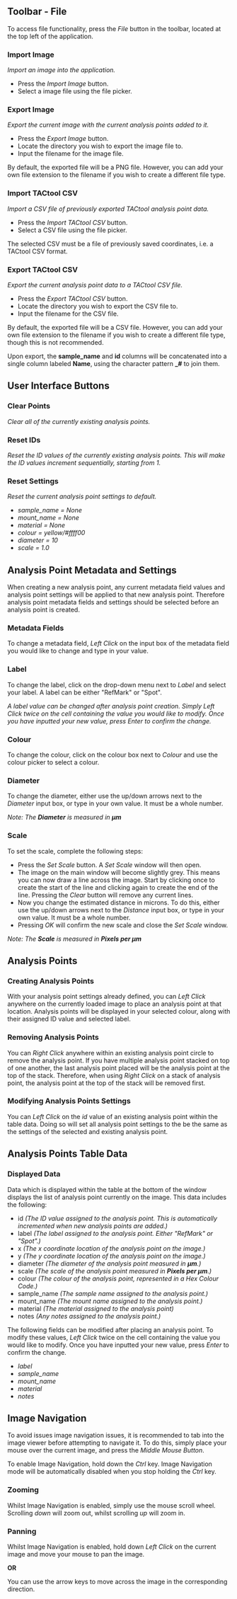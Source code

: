 ## Toolbar - File

To access file functionality, press the _File_ button in the toolbar, located at the top left of the application.

### Import Image

_Import an image into the application._

- Press the _Import Image_ button.
- Select a image file using the file picker.

### Export Image

_Export the current image with the current analysis points added to it._

- Press the _Export Image_ button.
- Locate the directory you wish to export the image file to.
- Input the filename for the image file.

By default, the exported file will be a PNG file. However, you can add your own file extension to the filename if you wish to create a different file type.

### Import TACtool CSV

_Import a CSV file of previously exported TACtool analysis point data._

- Press the _Import TACtool CSV_ button.
- Select a CSV file using the file picker.

The selected CSV must be a file of previously saved coordinates, i.e. a TACtool CSV format.

### Export TACtool CSV

_Export the current analysis point data to a TACtool CSV file._

- Press the _Export TACtool CSV_ button.
- Locate the directory you wish to export the CSV file to.
- Input the filename for the CSV file.

By default, the exported file will be a CSV file. However, you can add your own file extension to the filename if you wish to create a different file type, though this is not recommended.

Upon export, the **sample_name** and **id** columns will be concatenated into a single column labeled **Name**, using the character pattern **_#** to join them.

## User Interface Buttons

### Clear Points

_Clear all of the currently existing analysis points._

### Reset IDs

_Reset the ID values of the currently existing analysis points. This will make the ID values increment sequentially, starting from 1._

### Reset Settings

_Reset the current analysis point settings to default._
- _sample_name = None_
- _mount_name = None_
- _material = None_
- _colour = yellow/#ffff00_
- _diameter = 10_
- _scale = 1.0_

## Analysis Point Metadata and Settings

When creating a new analysis point, any current metadata field values and analysis point settings will be applied to that new analysis point. Therefore analysis point metadata fields and settings should be selected before an analysis point is created.

### Metadata Fields

To change a metadata field, _Left Click_ on the input box of the metadata field you would like to change and type in your value.

### Label

To change the label, click on the drop-down menu next to _Label_ and select your label. A label can be either "RefMark" or "Spot".

_A label value can be changed after analysis point creation. Simply Left Click twice on the cell containing the value you would like to modify. Once you have inputted your new value, press Enter to confirm the change._

### Colour

To change the colour, click on the colour box next to _Colour_ and use the colour picker to select a colour.

### Diameter

To change the diameter, either use the up/down arrows next to the _Diameter_ input box, or type in your own value. It must be a whole number.

_Note: The **Diameter** is measured in **µm**_

### Scale

To set the scale, complete the following steps:

- Press the _Set Scale_ button. A _Set Scale_ window will then open.
- The image on the main window will become slightly grey. This means you can now draw a line across the image. Start by clicking once to create the start of the line and clicking again to create the end of the line. Pressing the _Clear_ button will remove any current lines.
- Now you change the estimated distance in microns. To do this, either use the up/down arrows next to the _Distance_ input box, or type in your own value. It must be a whole number.
- Pressing _OK_ will confirm the new scale and close the _Set Scale_ window.

_Note: The **Scale** is measured in **Pixels per µm**_

## Analysis Points

### Creating Analysis Points

With your analysis point settings already defined, you can _Left Click_ anywhere on the currently loaded image to place an analysis point at that location.
Analysis points will be displayed in your selected colour, along with their assigned ID value and selected label.

### Removing Analysis Points

You can _Right Click_ anywhere within an existing analysis point circle to remove the analysis point. If you have multiple analysis point stacked on top of one another, the last analysis point placed will be the analysis point at the top of the stack. Therefore, when using _Right Click_ on a stack of analysis point, the analysis point at the top of the stack will be removed first.

### Modifying Analysis Points Settings

You can _Left Click_ on the _id_ value of an existing analysis point within the table data. Doing so will set all analysis point settings to the be the same as the settings of the selected and existing analysis point.

## Analysis Points Table Data

### Displayed Data

Data which is displayed within the table at the bottom of the window displays the list of analysis point currently on the image. This data includes the following:
- id _(The ID value assigned to the analysis point. This is automatically incremented when new analysis points are added.)_
- label _(The label assigned to the analysis point. Either "RefMark" or "Spot".)_
- x _(The x coordinate location of the analysis point on the image.)_
- y _(The y coordinate location of the analysis point on the image.)_
- diameter _(The diameter of the analysis point measured in **µm**.)_
- scale _(The scale of the analysis point measured in **Pixels per µm**.)_
- colour _(The colour of the analysis point, represented in a Hex Colour Code.)_
- sample_name _(The sample name assigned to the analysis point.)_
- mount_name _(The mount name assigned to the analysis point.)_
- material _(The material assigned to the analysis point)_
- notes _(Any notes assigned to the analysis point.)_

The following fields can be modified after placing an analysis point. To modify these values, _Left Click_ twice on the cell containing the value you would like to modify. Once you have inputted your new value, press _Enter_ to confirm the change.
- _label_
- _sample_name_
- _mount_name_
- _material_
- _notes_

## Image Navigation

To avoid issues image navigation issues, it is recommended to tab into the image viewer before attempting to navigate it. To do this, simply place your mouse over the current image, and press the _Middle Mouse Button_.

To enable Image Navigation, hold down the _Ctrl_ key.
Image Navigation mode will be automatically disabled when you stop holding the _Ctrl_ key.

### Zooming

Whilst Image Navigation is enabled, simply use the mouse scroll wheel. Scrolling _down_ will zoom out, whilst scrolling _up_ will zoom in.

### Panning

Whilst Image Navigation is enabled, hold down _Left Click_ on the current image and move your mouse to pan the image.

**OR**

You can use the arrow keys to move across the image in the corresponding direction.
